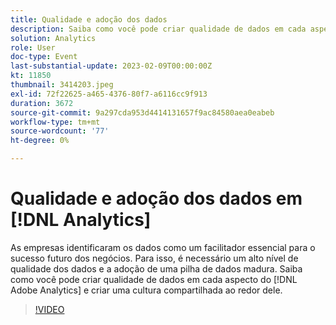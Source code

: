 ```yaml
---
title: Qualidade e adoção dos dados
description: Saiba como você pode criar qualidade de dados em cada aspecto do Adobe Analytics e criar uma cultura compartilhada ao redor dele.
solution: Analytics
role: User
doc-type: Event
last-substantial-update: 2023-02-09T00:00:00Z
kt: 11850
thumbnail: 3414203.jpeg
exl-id: 72f22625-a465-4376-80f7-a6116cc9f913
duration: 3672
source-git-commit: 9a297cda953d4414131657f9ac84580aea0eabeb
workflow-type: tm+mt
source-wordcount: '77'
ht-degree: 0%

---
```


# Qualidade e adoção dos dados em [!DNL Analytics]

As empresas identificaram os dados como um facilitador essencial para o sucesso futuro dos negócios. Para isso, é necessário um alto nível de qualidade dos dados e a adoção de uma pilha de dados madura. Saiba como você pode criar qualidade de dados em cada aspecto do [!DNL Adobe Analytics] e criar uma cultura compartilhada ao redor dele.

>[!VIDEO](https://video.tv.adobe.com/v/3414203/?quality=12&learn=on)
